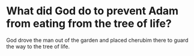 # What did God do to prevent Adam from eating from the tree of life?

God drove the man out of the garden and placed cherubim there to guard the way to the tree of life.
